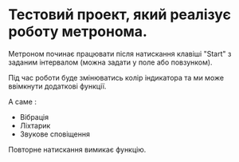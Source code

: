 Тестовий проект, який реалізує роботу метронома.
====
Метроном починає працювати після натискання клавіші "Start" з заданим інтервалом (можна задати у поле або повзунком).

Під час роботи буде змінюватись колір індикатора та ми може ввімкнути додаткові функції.

А саме :
* Вібрація
* Ліхтарик
* Звукове сповіщення

Повторне натискання вимикає функцію.

